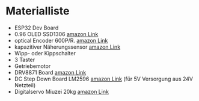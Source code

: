 # Materialliste
- ESP32 Dev Board
- 0.96 OLED SSD1306 [amazon Link](https://amzn.eu/d/00qhSDU2)
- optical Encoder 600P/R. [amazon Link](https://amzn.eu/d/0d0GSp3a)
- kapazitiver Näherungssensor [amazon Link](https://amzn.eu/d/0hTg1LJ8)
- Wipp- oder Kippschalter
- 3 Taster
- Getriebemotor
- DRV8871 Board [amazon Link](https://amzn.eu/d/0iEyQdgG)
- DC Step Down Board LM2596 [amazon Link](https://amzn.eu/d/0b3OiczT) (für 5V Versorgung aus 24V Netzteil)
- Digitalservo Miuzei 20kg [amazon Link]( https://amzn.eu/d/099iIqlN)
